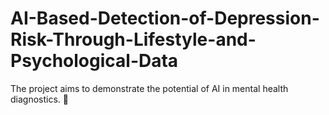 # AI-Based-Detection-of-Depression-Risk-Through-Lifestyle-and-Psychological-Data
The project aims to demonstrate the potential of AI in mental health diagnostics. 🚀
